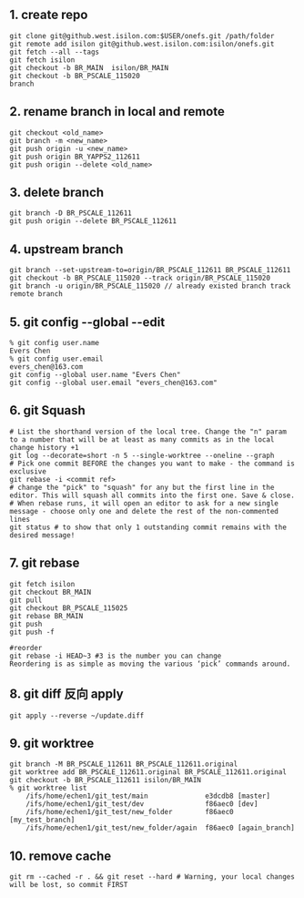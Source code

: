 ## 1. create repo
	git clone git@github.west.isilon.com:$USER/onefs.git /path/folder
	git remote add isilon git@github.west.isilon.com:isilon/onefs.git
	git fetch --all --tags
	git fetch isilon
	git checkout -b BR_MAIN  isilon/BR_MAIN
	git checkout -b BR_PSCALE_115020
	branch

## 2. rename branch in local and remote
	git checkout <old_name>
	git branch -m <new_name>
	git push origin -u <new_name>
	git push origin BR_YAPPS2_112611
	git push origin --delete <old_name>

## 3. delete branch
	git branch -D BR_PSCALE_112611
	git push origin --delete BR_PSCALE_112611

## 4. upstream branch
	git branch --set-upstream-to=origin/BR_PSCALE_112611 BR_PSCALE_112611
	git checkout -b BR_PSCALE_115020 --track origin/BR_PSCALE_115020
	git branch -u origin/BR_PSCALE_115020 // already existed branch track remote branch
	

## 5. git config --global --edit
	% git config user.name
	Evers Chen
	% git config user.email
	evers_chen@163.com
	git config --global user.name "Evers Chen"
	git config --global user.email "evers_chen@163.com"


## 6. git Squash
	# List the shorthand version of the local tree. Change the "n" param to a number that will be at least as many commits as in the local change history +1
	git log --decorate=short -n 5 --single-worktree --oneline --graph
	# Pick one commit BEFORE the changes you want to make - the command is exclusive
	git rebase -i <commit ref>
	# change the "pick" to "squash" for any but the first line in the editor. This will squash all commits into the first one. Save & close.
	# When rebase runs, it will open an editor to ask for a new single message - choose only one and delete the rest of the non-commented lines
	git status # to show that only 1 outstanding commit remains with the desired message!

## 7. git rebase
	git fetch isilon
	git checkout BR_MAIN
	git pull
	git checkout BR_PSCALE_115025
	git rebase BR_MAIN
	git push
	git push -f

	#reorder
	git rebase -i HEAD~3 #3 is the number you can change
	Reordering is as simple as moving the various ‘pick’ commands around.

## 8. git diff 反向 apply
	git apply --reverse ~/update.diff

## 9. git worktree
	git branch -M BR_PSCALE_112611 BR_PSCALE_112611.original
	git worktree add BR_PSCALE_112611.original BR_PSCALE_112611.original
	git checkout -b BR_PSCALE_112611 isilon/BR_MAIN
	% git worktree list
		/ifs/home/echen1/git_test/main              e3dcdb8 [master]
		/ifs/home/echen1/git_test/dev               f86aec0 [dev]
		/ifs/home/echen1/git_test/new_folder        f86aec0 [my_test_branch]
		/ifs/home/echen1/git_test/new_folder/again  f86aec0 [again_branch]

## 10. remove cache
	git rm --cached -r . && git reset --hard # Warning, your local changes will be lost, so commit FIRST

